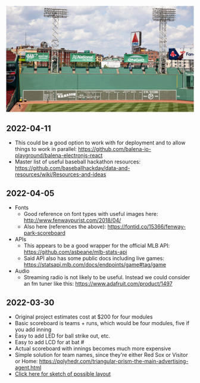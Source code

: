 ![Green Monster](<./reference/Green Monster Hi-Res by Peter Vanderwarker Photography (All Rights Reserved).jpg>)

## 2022-04-11

- This could be a good option to work with for deployment and to allow things to work in parallel: https://github.com/balena-io-playground/balena-electronjs-react
- Master list of useful baseball hackathon resources: https://github.com/baseballhackday/data-and-resources/wiki/Resources-and-ideas

## 2022-04-05

- Fonts
  - Good reference on font types with useful images here: http://www.fenwaypurist.com/2018/04/
  - Also here (references the above): https://fontid.co/15366/fenway-park-scoreboard
- APIs
  - This appears to be a good wrapper for the official MLB API: https://github.com/asbeane/mlb-stats-api
  - Said API also has some public docs including live games: https://statsapi.mlb.com/docs/endpoints/game#tag/game
- Audio
  - Streaming radio is not likely to be useful. Instead we could consider an fm tuner like this: https://www.adafruit.com/product/1497

## 2022-03-30

- Original project estimates cost at $200 for four modules
- Basic scoreboard is teams + runs, which would be four modules, five if you add inning
- Easy to add LED for ball strike out, etc.
- Easy to add LCD for at bat #
- Actual scoreboard with innings becomes much more expensive
- Simple solution for team names, since they're either Red Sox or Visitor or Home: https://polyhedr.com/triangular-prism-the-main-advertising-agent.html
- [Click here for sketch of possible layout](<Proposed Layout 2022-03-30.pdf>)
